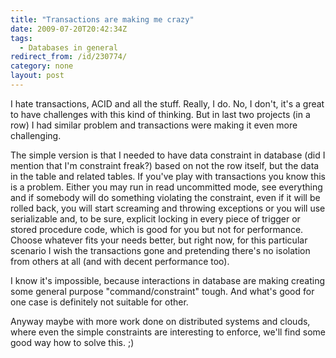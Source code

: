 ```yaml
---
title: "Transactions are making me crazy"
date: 2009-07-20T20:42:34Z
tags:
  - Databases in general
redirect_from: /id/230774/
category: none
layout: post
---
```

I hate transactions, ACID and all the stuff. Really, I do. No, I don't, it's a great to have challenges with this kind of thinking. But in last two projects (in a row) I had similar problem and transactions were making it even more challenging.

The simple version is that I needed to have data constraint in database (did I mention that I'm constraint freak?) based on not the row itself, but the data in the table and related tables. If you've play with transactions you know this is a problem. Either you may run in read uncommitted mode, see everything and if somebody will do something violating the constraint, even if it will be rolled back, you will start screaming and throwing exceptions or you will use serializable and, to be sure, explicit locking in every piece of trigger or stored procedure code, which is good for you but not for performance. Choose whatever fits your needs better, but right now, for this particular scenario I wish the transactions gone and pretending there's no isolation from others at all (and with decent performance too).

I know it's impossible, because interactions in database are making creating some general purpose "command/constraint" tough. And what's good for one case is definitely not suitable for other.

Anyway maybe with more work done on distributed systems and clouds, where even the simple constraints are interesting to enforce, we'll find some good way how to solve this. ;)